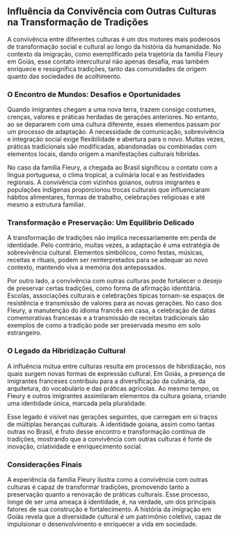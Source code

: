 ## Influência da Convivência com Outras Culturas na Transformação de Tradições

A convivência entre diferentes culturas é um dos motores mais poderosos de transformação social e cultural ao longo da história da humanidade. No contexto da imigração, como exemplificado pela trajetória da família Fleury em Goiás, esse contato intercultural não apenas desafia, mas também enriquece e ressignifica tradições, tanto das comunidades de origem quanto das sociedades de acolhimento.

### O Encontro de Mundos: Desafios e Oportunidades

Quando imigrantes chegam a uma nova terra, trazem consigo costumes, crenças, valores e práticas herdadas de gerações anteriores. No entanto, ao se depararem com uma cultura diferente, esses elementos passam por um processo de adaptação. A necessidade de comunicação, sobrevivência e integração social exige flexibilidade e abertura para o novo. Muitas vezes, práticas tradicionais são modificadas, abandonadas ou combinadas com elementos locais, dando origem a manifestações culturais híbridas.

No caso da família Fleury, a chegada ao Brasil significou o contato com a língua portuguesa, o clima tropical, a culinária local e as festividades regionais. A convivência com vizinhos goianos, outros imigrantes e populações indígenas proporcionou trocas culturais que influenciaram hábitos alimentares, formas de trabalho, celebrações religiosas e até mesmo a estrutura familiar.

### Transformação e Preservação: Um Equilíbrio Delicado

A transformação de tradições não implica necessariamente em perda de identidade. Pelo contrário, muitas vezes, a adaptação é uma estratégia de sobrevivência cultural. Elementos simbólicos, como festas, músicas, receitas e rituais, podem ser reinterpretados para se adequar ao novo contexto, mantendo viva a memória dos antepassados.

Por outro lado, a convivência com outras culturas pode fortalecer o desejo de preservar certas tradições, como forma de afirmação identitária. Escolas, associações culturais e celebrações típicas tornam-se espaços de resistência e transmissão de valores para as novas gerações. No caso dos Fleury, a manutenção do idioma francês em casa, a celebração de datas comemorativas francesas e a transmissão de receitas tradicionais são exemplos de como a tradição pode ser preservada mesmo em solo estrangeiro.

### O Legado da Hibridização Cultural

A influência mútua entre culturas resulta em processos de hibridização, nos quais surgem novas formas de expressão cultural. Em Goiás, a presença de imigrantes franceses contribuiu para a diversificação da culinária, da arquitetura, do vocabulário e das práticas agrícolas. Ao mesmo tempo, os Fleury e outros imigrantes assimilaram elementos da cultura goiana, criando uma identidade única, marcada pela pluralidade.

Esse legado é visível nas gerações seguintes, que carregam em si traços de múltiplas heranças culturais. A identidade goiana, assim como tantas outras no Brasil, é fruto desse encontro e transformação contínua de tradições, mostrando que a convivência com outras culturas é fonte de inovação, criatividade e enriquecimento social.

### Considerações Finais

A experiência da família Fleury ilustra como a convivência com outras culturas é capaz de transformar tradições, promovendo tanto a preservação quanto a renovação de práticas culturais. Esse processo, longe de ser uma ameaça à identidade, é, na verdade, um dos principais fatores de sua construção e fortalecimento. A história da imigração em Goiás revela que a diversidade cultural é um patrimônio coletivo, capaz de impulsionar o desenvolvimento e enriquecer a vida em sociedade.